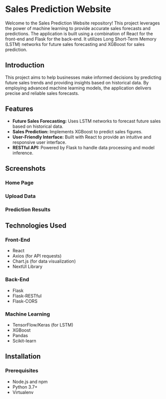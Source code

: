 # Sales Prediction Website

Welcome to the Sales Prediction Website repository! This project leverages the power of machine learning to provide accurate sales forecasts and predictions. The application is built using a combination of React for the front-end and Flask for the back-end. It utilizes Long Short-Term Memory (LSTM) networks for future sales forecasting and XGBoost for sales prediction.

## Introduction

This project aims to help businesses make informed decisions by predicting future sales trends and providing insights based on historical data. By employing advanced machine learning models, the application delivers precise and reliable sales forecasts.

## Features

- **Future Sales Forecasting:** Uses LSTM networks to forecast future sales based on historical data.
- **Sales Prediction:** Implements XGBoost to predict sales figures.
- **User-Friendly Interface:** Built with React to provide an intuitive and responsive user interface.
- **RESTful API:** Powered by Flask to handle data processing and model inference.

## Screenshots

### Home Page
### Upload Data
### Prediction Results
## Technologies Used

### Front-End

- React
- Axios (for API requests)
- Chart.js (for data visualization)
- NextUI Library

### Back-End

- Flask
- Flask-RESTful
- Flask-CORS

### Machine Learning

- TensorFlow/Keras (for LSTM)
- XGBoost
- Pandas
- Scikit-learn

## Installation

### Prerequisites

- Node.js and npm
- Python 3.7+
- Virtualenv
